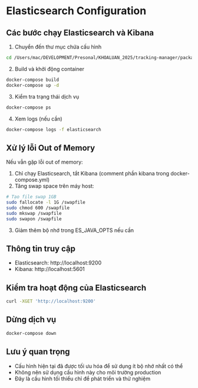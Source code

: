 # Elasticsearch Configuration

## Các bước chạy Elasticsearch và Kibana

1. Chuyển đến thư mục chứa cấu hình
```bash
cd /Users/mac/DEVELOPMENT/Presonal/KHOALUAN_2025/tracking-manager/packages/elasticsearch
```

2. Build và khởi động container
```bash
docker-compose build
docker-compose up -d
```

3. Kiểm tra trạng thái dịch vụ
```bash
docker-compose ps
```

4. Xem logs (nếu cần)
```bash
docker-compose logs -f elasticsearch
```

## Xử lý lỗi Out of Memory

Nếu vẫn gặp lỗi out of memory:

1. Chỉ chạy Elasticsearch, tắt Kibana (comment phần kibana trong docker-compose.yml)
2. Tăng swap space trên máy host:
```bash
# Tạo file swap 1GB
sudo fallocate -l 1G /swapfile
sudo chmod 600 /swapfile
sudo mkswap /swapfile
sudo swapon /swapfile
```
3. Giảm thêm bộ nhớ trong ES_JAVA_OPTS nếu cần

## Thông tin truy cập
- Elasticsearch: http://localhost:9200
- Kibana: http://localhost:5601

## Kiểm tra hoạt động của Elasticsearch
```bash
curl -XGET 'http://localhost:9200'
```

## Dừng dịch vụ
```bash
docker-compose down
```

## Lưu ý quan trọng
- Cấu hình hiện tại đã được tối ưu hóa để sử dụng ít bộ nhớ nhất có thể
- Không nên sử dụng cấu hình này cho môi trường production
- Đây là cấu hình tối thiểu chỉ để phát triển và thử nghiệm
